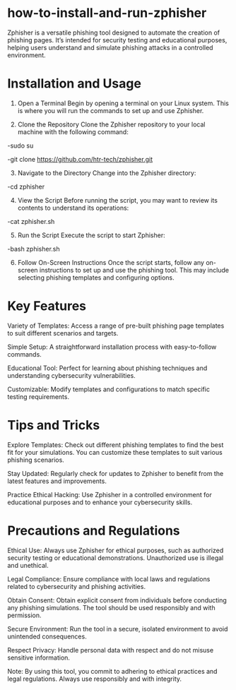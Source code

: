 # how-to-install-and-run-zphisher
Zphisher is a versatile phishing tool designed to automate the creation of phishing pages. It’s intended for security testing and educational purposes, helping users understand and simulate phishing attacks in a controlled environment.

# Installation and Usage
1. Open a Terminal
Begin by opening a terminal on your Linux system. This is where you will run the commands to set up and use Zphisher.

2. Clone the Repository
Clone the Zphisher repository to your local machine with the following command:

-sudo su

-git clone https://github.com/htr-tech/zphisher.git

3. Navigate to the Directory
Change into the Zphisher directory:

-cd zphisher

4. View the Script
Before running the script, you may want to review its contents to understand its operations:

-cat zphisher.sh

5. Run the Script
Execute the script to start Zphisher:

-bash zphisher.sh

6. Follow On-Screen Instructions
Once the script starts, follow any on-screen instructions to set up and use the phishing tool. This may include selecting phishing templates and configuring options.

# Key Features

Variety of Templates: Access a range of pre-built phishing page templates to suit different scenarios and targets.

Simple Setup: A straightforward installation process with easy-to-follow commands.

Educational Tool: Perfect for learning about phishing techniques and understanding cybersecurity vulnerabilities.

Customizable: Modify templates and configurations to match specific testing requirements.

# Tips and Tricks

Explore Templates: Check out different phishing templates to find the best fit for your simulations. You can customize these templates to suit various phishing scenarios.

Stay Updated: Regularly check for updates to Zphisher to benefit from the latest features and improvements.

Practice Ethical Hacking: Use Zphisher in a controlled environment for educational purposes and to enhance your cybersecurity skills.

# Precautions and Regulations

Ethical Use: Always use Zphisher for ethical purposes, such as authorized security testing or educational demonstrations. Unauthorized use is illegal and unethical.

Legal Compliance: Ensure compliance with local laws and regulations related to cybersecurity and phishing activities.

Obtain Consent: Obtain explicit consent from individuals before conducting any phishing simulations. The tool should be used responsibly and with permission.

Secure Environment: Run the tool in a secure, isolated environment to avoid unintended consequences.

Respect Privacy: Handle personal data with respect and do not misuse sensitive information.

Note: By using this tool, you commit to adhering to ethical practices and legal regulations. Always use responsibly and with integrity.

